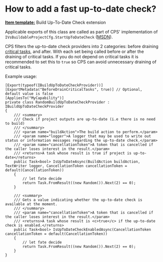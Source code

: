 How to add a fast up-to-date check?
===================================

**[Item template:](project_item_templates.md)** Build Up-To-Date Check extension

Applicable exports of this class are called as part of CPS' implementation of 
`IVsBuildableProjectCfg.StartUpToDateCheck` ([MSDN](https://msdn.microsoft.com/en-us/library/microsoft.visualstudio.shell.interop.ivsbuildableprojectcfg.startuptodatecheck.aspx)).

CPS filters the up-to-date check providers into 2 categories: before draining [critical tasks](https://github.com/Microsoft/VSProjectSystem/blob/b70104c4781749369c995a48f83e64607a0c6594/doc/scenario/defer_critical_project_operations.md),
and after. With each set being called before or after the draining of critical tasks. If you do not
depend on critical tasks it is recommended to set this to `true` so CPS can avoid unnecessary
draining of critical tasks.

Example usage:

```CSharp
[Export(typeof(IBuildUpToDateCheckProvider))]
[ExportMetadata("BeforeDrainCriticalTasks", true)] // Optional, default value is false
[AppliesTo("MyCapability")]
private class RandomBuildUpToDateCheckProvider : IBuildUpToDateCheckProvider
{
    /// <summary>
    /// Check if project outputs are up-to-date (i.e there is no need to build)
    /// </summary>
    /// <param name="buildAction">The build action to perform.</param>
    /// <param name="logger">A logger that may be used to write out status or information messages regarding the up-to-date check.</param>
    /// <param name="cancellationToken">A token that is cancelled if the caller loses interest in the result.</param>
    /// <returns>A task whose result is true if project is up-to-date</returns>
    public Task<bool> IsUpToDateAsync(BuildAction buildAction, TextWriter logger, CancellationToken cancellationToken = default(CancellationToken))
    {
        // let fate decide
        return Task.FromResult((new Random()).Next(2) == 0);
    }

    /// <summary>
    /// Gets a value indicating whether the up-to-date check is available at the moment.
    /// </summary>
    /// <param name="cancellationToken">A token that is cancelled if the caller loses interest in the result.</param>
    /// <returns>A task whose result is <c>true</c> if the up-to-date check is enabled.</returns>
    public Task<bool> IsUpToDateCheckEnabledAsync(CancellationToken cancellationToken = default(CancellationToken))
    {
        // let fate decide
        return Task.FromResult((new Random()).Next(2) == 0);
    }
}
```
